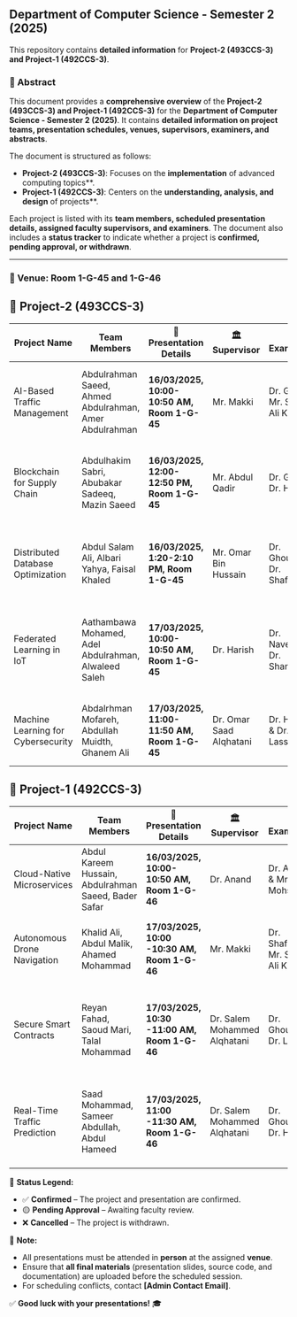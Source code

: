 ## Department of Computer Science - Semester 2 (2025)

This repository contains **detailed information** for **Project-2 (493CCS-3) and Project-1 (492CCS-3)**.

### 📄 Abstract
This document provides a **comprehensive overview** of the **Project-2 (493CCS-3) and Project-1 (492CCS-3)** for the **Department of Computer Science - Semester 2 (2025)**. It contains **detailed information on project teams, presentation schedules, venues, supervisors, examiners, and abstracts**.

The document is structured as follows:
- **Project-2 (493CCS-3)**: Focuses on the **implementation** of advanced computing topics**.
- **Project-1 (492CCS-3)**: Centers on the **understanding, analysis, and design** of projects**.

Each project is listed with its **team members, scheduled presentation details, assigned faculty supervisors, and examiners**. The document also includes a **status tracker** to indicate whether a project is **confirmed, pending approval, or withdrawn**.


---

### 📍 Venue: Room 1-G-45 and 1-G-46

## 📜 Project-2 (493CCS-3)

| Project Name | Team Members | 📍 Presentation Details | 🏛️ Supervisor | 🏅 Examiners | 🏅 Status | 📄 Abstract |
|-------------|-------------|-------------------|-------------|-------------|-------------|-------------|
| AI-Based Traffic Management | Abdulrahman Saeed, Ahmed Abdulrahman, Amer Abdulrahman | **16/03/2025, 10:00-10:50 AM, Room 1-G-45** | Mr. Makki | Dr. Gran & Mr. Sajid Ali Khan | ✅ Confirmed | Implementation of an AI-based system to optimize traffic flow and reduce congestion. |
| Blockchain for Supply Chain | Abdulhakim Sabri, Abubakar Sadeeq, Mazin Saeed | **16/03/2025, 12:00-12:50 PM, Room 1-G-45** | Mr. Abdul Qadir | Dr. Gran & Dr. Harish | ✅ Confirmed | Developing a blockchain-based platform for secure and transparent supply chain management. |
| Distributed Database Optimization | Abdul Salam Ali, Albari Yahya, Faisal Khaled | **16/03/2025, 1:20-2:10 PM, Room 1-G-45** | Mr. Omar Bin Hussain | Dr. Ghouse & Dr. Shafaat | ✅ Confirmed | Optimizing distributed databases for scalability and high-performance transactions. |
| Federated Learning in IoT | Aathambawa Mohamed, Adel Abdulrahman, Alwaleed Saleh | **17/03/2025, 10:00-10:50 AM, Room 1-G-45** | Dr. Harish | Dr. Naveed & Dr. Shanawaz | ✅ Confirmed | Implementation of federated learning models for edge computing in IoT environments. |
| Machine Learning for Cybersecurity | Abdalrhman Mofareh, Abdullah Muidth, Ghanem Ali | **17/03/2025, 11:00-11:50 AM, Room 1-G-45** | Dr. Omar Saad Alqhatani | Dr. Harish & Dr. Lassisi | ✅ Confirmed | Enhancing cybersecurity defenses using machine learning techniques. |

## 📜 Project-1 (492CCS-3)

| Project Name | Team Members | 📍 Presentation Details | 🏛️ Supervisor | 🏅 Examiners | 🏅 Status | 📄 Abstract |
|-------------|-------------|-------------------|-------------|-------------|-------------|-------------|
| Cloud-Native Microservices | Abdul Kareem Hussain, Abdulrahman Saeed, Bader Safar | **16/03/2025, 10:00-10:50 AM, Room 1-G-46** | Dr. Anand | Dr. Aymen & Mr. Mohsin | ✅ Confirmed | Analysis and design of a scalable cloud-native microservices architecture. |
| Autonomous Drone Navigation | Khalid Ali, Abdul Malik, Ahamed Mohammad | **17/03/2025, 10:00 -10:30 AM, Room 1-G-46** | Mr. Makki | Dr. Shafaat & Mr. Sajid Ali Khan | ✅ Confirmed | Designing an AI-driven navigation system for autonomous drones. |
| Secure Smart Contracts | Reyan Fahad, Saoud Mari, Talal Mohammad | **17/03/2025, 10:30 -11:00 AM, Room 1-G-46** | Dr. Salem Mohammed Alqhatani | Dr. Ghouse & Dr. Lassisi | ✅ Confirmed | Analysis of security vulnerabilities and solutions in blockchain-based smart contracts. |
| Real-Time Traffic Prediction | Saad Mohammad, Sameer Abdullah, Abdul Hameed | **17/03/2025, 11:00 -11:30 AM, Room 1-G-46** | Dr. Salem Mohammed Alqhatani | Dr. Ghouse & Dr. Harish | ✅ Confirmed | Development of a predictive model for real-time traffic analysis and forecasting. |

📌 **Status Legend:**
- ✅ **Confirmed** – The project and presentation are confirmed.
- 🟡 **Pending Approval** – Awaiting faculty review.
- ❌ **Cancelled** – The project is withdrawn.

📌 **Note:**
- All presentations must be attended in **person** at the assigned **venue**.
- Ensure that **all final materials** (presentation slides, source code, and documentation) are uploaded before the scheduled session.
- For scheduling conflicts, contact **[Admin Contact Email]**.

✅ **Good luck with your presentations!** 🎓
